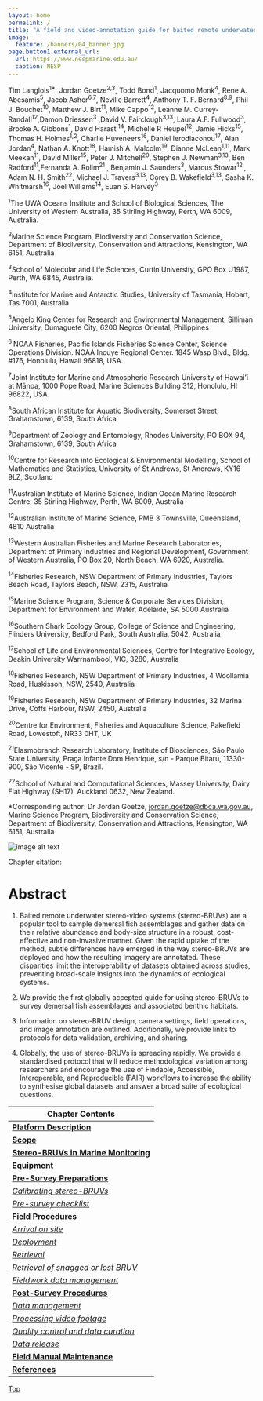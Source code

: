 ```yaml
---
layout: home
permalink: /
title: "A field and video-annotation guide for baited remote underwater stereo-video surveys of demersal fish assemblages"
image:
  feature: /banners/04_banner.jpg
page.button1.external_url:
  url: https://www.nespmarine.edu.au/
  caption: NESP
---
```


Tim Langlois<sup>1*</sup>, Jordan Goetze<sup>2,3</sup>, Todd Bond<sup>1</sup>, Jacquomo Monk<sup>4</sup>, Rene A. Abesamis<sup>5</sup>, Jacob Asher<sup>6,7</sup>, Neville Barrett<sup>4</sup>, Anthony T. F. Bernard<sup>8,9</sup>, Phil J. Bouchet<sup>10</sup>, Matthew J. Birt<sup>11</sup>, Mike Cappo<sup>12</sup>, Leanne M. Currey-Randall<sup>12</sup>,Damon Driessen<sup>3</sup> ,David V. Fairclough<sup>3,13</sup>, Laura A.F. Fullwood<sup>3</sup>,<sup>  </sup>Brooke A. Gibbons<sup>1</sup>, David Harasti<sup>14</sup>, Michelle R Heupel<sup>12</sup>, Jamie Hicks<sup>15</sup>, Thomas H. Holmes<sup>1,2</sup>, Charlie Huveneers<sup>16</sup>, Daniel Ierodiaconou<sup>17</sup>, Alan Jordan<sup>4</sup>, Nathan A. Knott<sup>18</sup>, Hamish A. Malcolm<sup>19</sup>, Dianne McLean<sup>1,11</sup>, Mark Meekan<sup>11</sup>, David Miller<sup>15</sup>, Peter J. Mitchell<sup>20</sup>, Stephen J. Newman<sup>3,13</sup>, Ben Radford<sup>11</sup>,Fernanda A. Rolim<sup>21</sup> , Benjamin J. Saunders<sup>3</sup>, Marcus Stowar<sup>12 </sup>, Adam N. H. Smith<sup>22</sup>, Michael J. Travers<sup>3,13</sup>, Corey B. Wakefield<sup>3,13</sup>, Sasha K. Whitmarsh<sup>16</sup>, Joel Williams<sup>14</sup>, Euan S. Harvey<sup>3</sup>

<sup>1</sup>The UWA Oceans Institute and School of Biological Sciences, The University of Western Australia, 35 Stirling Highway, Perth, WA 6009, Australia.

<sup>2</sup>Marine Science Program, Biodiversity and Conservation Science, Department of Biodiversity, Conservation and Attractions, Kensington, WA 6151, Australia

<sup>3</sup>School of Molecular and Life Sciences, Curtin University, GPO Box U1987, Perth, WA 6845, Australia.

<sup>4</sup>Institute for Marine and Antarctic Studies, University of Tasmania, Hobart, Tas 7001, Australia

<sup>5</sup>Angelo King Center for Research and Environmental Management, Silliman University, Dumaguete City, 6200 Negros Oriental, Philippines

<sup>6 </sup>NOAA Fisheries, Pacific Islands Fisheries Science Center, Science Operations Division. NOAA Inouye Regional Center. 1845 Wasp Blvd., Bldg. #176, Honolulu, Hawaii 96818, USA. 

<sup>7</sup>Joint Institute for Marine and Atmospheric Research University of Hawai’i at Mānoa, 1000 Pope Road, Marine Sciences Building 312, Honolulu, HI 96822, USA.

<sup>8</sup>South African Institute for Aquatic Biodiversity, Somerset Street, Grahamstown, 6139, South Africa

<sup>9</sup>Department of Zoology and Entomology, Rhodes University, PO BOX 94, Grahamstown, 6139, South Africa

<sup>10</sup>Centre for Research into Ecological & Environmental Modelling, School of Mathematics and Statistics, University of St Andrews, St Andrews, KY16 9LZ, Scotland

<sup>11</sup>Australian Institute of Marine Science, Indian Ocean Marine Research Centre, 35 Stirling Highway, Perth, WA 6009, Australia

<sup>12</sup>Australian Institute of Marine Science, PMB 3 Townsville, Queensland, 4810 Australia

<sup>13</sup>Western Australian Fisheries and Marine Research Laboratories, Department of Primary Industries and Regional Development, Government of Western Australia, PO Box 20, North Beach, WA 6920, Australia.

<sup>14</sup>Fisheries Research, NSW Department of Primary Industries, Taylors Beach Road, Taylors Beach, NSW, 2315, Australia

<sup>15</sup>Marine Science Program, Science & Corporate Services Division, Department for Environment and Water, Adelaide, SA 5000 Australia

<sup>16</sup>Southern Shark Ecology Group, College of Science and Engineering, Flinders University, Bedford Park, South Australia, 5042, Australia

<sup>17</sup>School of Life and Environmental Sciences, Centre for Integrative Ecology, Deakin University Warrnambool, VIC, 3280, Australia 

<sup>18</sup>Fisheries Research, NSW Department of Primary Industries, 4 Woollamia Road, Huskisson, NSW, 2540, Australia

<sup>19</sup>Fisheries Research, NSW Department of Primary Industries, 32 Marina Drive, Coffs Harbour, NSW, 2450, Australia

<sup>20</sup>Centre for Environment, Fisheries and Aquaculture Science, Pakefield Road, Lowestoft, NR33 0HT, UK

<sup>21</sup>Elasmobranch Research Laboratory, Institute of Biosciences, São Paulo State University, Praça Infante Dom Henrique, s/n - Parque Bitaru, 11330-900, São Vicente - SP, Brazil.

<sup>22</sup>School of Natural and Computational Sciences, Massey University, Dairy Flat Highway (SH17), Auckland 0632, New Zealand.

*Corresponding author: Dr Jordan Goetze, jordan.goetze@dbca.wa.gov.au, Marine Science Program, Biodiversity and Conservation Science, Department of Biodiversity, Conservation and Attractions, Kensington, WA 6151, Australia

![image alt text](/images/figures/image_5.0.png)

Chapter citation:


# Abstract

1. Baited remote underwater stereo-video systems (stereo-BRUVs) are a popular tool to  sample demersal fish assemblages and gather data on their relative abundance and body-size structure in a robust, cost-effective and non-invasive manner. Given the rapid uptake of the method, subtle differences have emerged in the way stereo-BRUVs are deployed and how the resulting imagery are annotated. These disparities limit the interoperability of datasets obtained across studies, preventing broad-scale insights into the dynamics of ecological systems.

2. We provide the first globally accepted guide for using stereo-BRUVs to survey demersal fish assemblages and associated benthic habitats.

3. Information on stereo-BRUV design, camera settings, field operations, and image annotation are outlined. Additionally, we provide links to protocols for data validation, archiving, and sharing.

4. Globally, the use of stereo-BRUVs is spreading rapidly. We provide a standardised protocol that will reduce methodological variation among researchers and encourage the use of Findable, Accessible, Interoperable, and Reproducible (FAIR) workflows to increase the ability to synthesise global datasets and answer a broad suite of ecological questions.


| Chapter Contents                                                                                                             |
|------------------------------------------------------------------------------------------------------------------------------|
|  **[Platform Description](https://benthic-bruvs-field-manual.github.io/platform-description)**                               | 
|  **[Scope](https://benthic-bruvs-field-manual.github.io/scope)**                                                             |   
|  **[Stereo-BRUVs in Marine Monitoring](https://benthic-bruvs-field-manual.github.io/stereo-bruvs-in-marine-monitoring)**     |
|  **[Equipment](https://benthic-bruvs-field-manual.github.io/equipment)**                                                     |
|  **[Pre-Survey Preparations](https://benthic-bruvs-field-manual.github.io/pre-survey-preparations)**                         |
|       _[Calibrating stereo-BRUVs](https://benthic-bruvs-field-manual.github.io/pre-survey-preparations#calibrating-stereo-bruvs)_ |
|       _[Pre-survey checklist](https://benthic-bruvs-field-manual.github.io/pre-survey-preparations#pre-survey-checklist)_    |
|  **[Field Procedures](https://benthic-bruvs-field-manual.github.io/field-procedures)**                                       |   
|       _[Arrival on site](https://benthic-bruvs-field-manual.github.io/field-procedures#arrival-on-site)_                     |
|       _[Deployment](https://benthic-bruvs-field-manual.github.io/field-procedures#deployment)_                               |
|       _[Retrieval](https://benthic-bruvs-field-manual.github.io/field-procedures#retrieval)_                                 |
|       _[Retrieval of snagged or lost BRUV](https://benthic-bruvs-field-manual.github.io/field-procedures#retrieval-of-snagged-or-lost-bruv)_                        |
|       _[Fieldwork data management](https://benthic-bruvs-field-manual.github.io/field-procedures#fieldwork-data-management)_ |
|  **[Post-Survey Procedures](https://benthic-bruvs-field-manual.github.io/post-survey-procedures)**                           | 
|       _[Data management](https://benthic-bruvs-field-manual.github.io/field-procedures#data-management)_                     |
|       _[Processing video footage](https://benthic-bruvs-field-manual.github.io/field-procedures#processing-video-footage)_   |
|       _[Quality control and data curation](https://benthic-bruvs-field-manual.github.io/field-procedures#quality-control-and-data-curation)_                    |
|       _[Data release](https://benthic-bruvs-field-manual.github.io/field-procedures#data-release)_                           |      
|  **[Field Manual Maintenance](https://benthic-bruvs-field-manual.github.io/field-manual-maintenance)**                       |  
|  **[References](https://benthic-bruvs-field-manual.github.io/references)**                                                   |                  

<a href="#" class="scrollUpButton">Top</a>